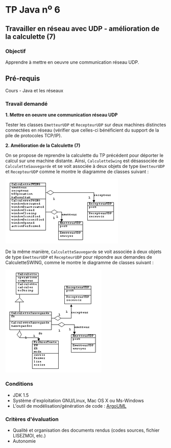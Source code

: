 # TP Java n<sup>o</sup> 6

## Travailler en réseau avec UDP - amélioration de la calculette (7)

### Objectif
Apprendre à mettre en oeuvre une communication réseau UDP.

## Pré-requis
Cours - Java et les réseaux

### Travail demandé
**1\. Mettre en oeuvre une communication réseau UDP**

Tester les classes `EmetteurUDP` et `RecepteurUDP` sur deux machines distinctes connectées en réseau (vérifier que celles-ci bénéficient du support de la pile de protocoles TCP/IP).

**2\. Amélioration de la Calculette (7)**

On se propose de reprendre la calculette du TP précédent pour déporter le calcul sur une machine distante. Ainsi, `CalculetteSwing` est désassociée de `CalculetteSauvegarde` et se voit associée à deux objets de type `EmetteurUDP` et `RecepteurUDP` comme le montre le diagramme de classes suivant :

![Diagramme de classes 1](tp07/dia_classes1.png)

De la même manière, `CalculetteSauvegarde` se voit associée à deux objets de type `EmetteurUDP` et `RecepteurUDP` pour répondre aux demandes de CalculetteSWING, comme le montre le diagramme de classes suivant :

![Diagramme de classes 2](tp07/dia_classes2.png)

### Conditions
*   JDK 1.5
*   Système d'exploitation GNU/Linux, Mac OS X ou Ms-Windows
*   L'outil de modélisation/génération de code : [ArgoUML](http://argouml-fr.tigris.org/)

### Critères d'évaluation
*   Qualité et organisation des documents rendus (codes sources, fichier LISEZMOI, etc.)
*   Autonomie
